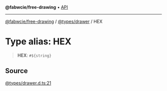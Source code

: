 **@fabwcie/free-drawing** • [API](../../../README.md)

***

[@fabwcie/free-drawing](../../../README.md) / [@types/drawer](../README.md) / HEX

# Type alias: HEX

> **HEX**: ```#${string}```

## Source

[@types/drawer.d.ts:21](https://github.com/fabienwnklr/free-drawing/blob/master/src/@types/drawer.d.ts#L21)
